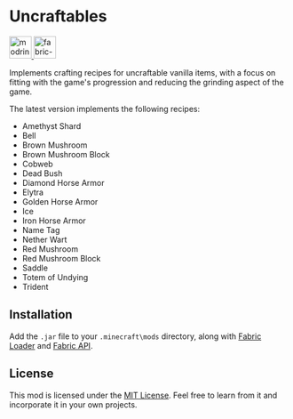 # Uncraftables

<a href='https://modrinth.com/mod/uncraftables'>
  <img alt='modrinth' height='40' src='https://cdn.jsdelivr.net/npm/@intergrav/devins-badges@3/assets/compact/available/modrinth_vector.svg'>
</a>

<a href='https://modrinth.com/mod/fabric-api'>
  <img alt='fabric-api' height='40' src='https://cdn.jsdelivr.net/npm/@intergrav/devins-badges@3/assets/compact/requires/fabric-api_vector.svg'>
</a>

Implements crafting recipes for uncraftable vanilla items, with a focus on fitting with the game's progression and reducing the grinding aspect of the game.

The latest version implements the following recipes:

- Amethyst Shard
- Bell
- Brown Mushroom
- Brown Mushroom Block
- Cobweb
- Dead Bush
- Diamond Horse Armor
- Elytra
- Golden Horse Armor
- Ice
- Iron Horse Armor
- Name Tag
- Nether Wart
- Red Mushroom
- Red Mushroom Block
- Saddle
- Totem of Undying
- Trident

## Installation

Add the `.jar` file to your `.minecraft\mods` directory, along with [Fabric Loader](https://fabricmc.net/use/installer/) and [Fabric API](https://modrinth.com/mod/fabric-api).

## License

This mod is licensed under the [MIT License](https://github.com/zayphi/uncraftables/blob/master/LICENSE). Feel free to learn from it and incorporate it in your own projects.
